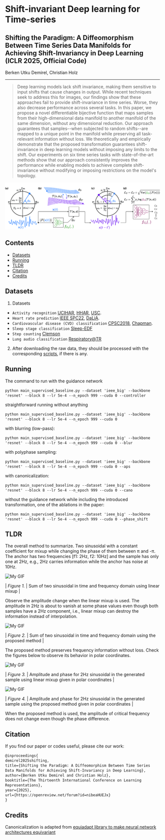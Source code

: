 # Shift-invariant Deep learning for Time-series



## Shifting the Paradigm: A Diffeomorphism Between Time Series Data Manifolds for Achieving Shift-Invariancy in Deep Learning (ICLR 2025, Official Code)

Berken Utku Demirel, Christian Holz<br/>

<p align="center">
</p>

---

> Deep learning models lack shift invariance, making them sensitive to input shifts that cause changes in output. While recent techniques seek to address this for images, our findings show that these approaches fail to provide shift-invariance in time series.
 Worse, they also decrease performance across several tasks. In this paper, we propose a novel differentiable bijective function that maps samples from their high-dimensional data manifold to another manifold of the same dimension, without any dimensional reduction. Our approach guarantees that samples--when subjected to random shifts--are mapped to a unique point in the manifold while preserving all task-relevant information without loss.
 We theoretically and empirically demonstrate that the proposed transformation guarantees shift-invariance in deep learning models without imposing any limits to the shift.
 Our experiments on six time series tasks with state-of-the-art methods show that our approach consistently improves the performance while enabling models to achieve complete shift-invariance without modifying or imposing restrictions on the model's topology.
<p align="center">
  <img src="Figures/overall_for_git.jpg">
</p>


Contents
----------

* [Datasets](#datasets)
* [Running](#running)
* [TLDR](#tldr)
* [Citation](#citation)
* [Credits](#credits)

Datasets
----------
1. Datasets
- `Activity recognition`  [UCIHAR](https://archive.ics.uci.edu/dataset/240/human+activity+recognition+using+smartphones), [HHAR](https://archive.ics.uci.edu/dataset/344/heterogeneity+activity+recognition), [USC](https://dl.acm.org/doi/pdf/10.1145/2370216.2370438).
- `Heart rate prediction`  [IEEE SPC22](https://signalprocessingsociety.org/community-involvement/ieee-signal-processing-cup-2015), [DaLiA](https://archive.ics.uci.edu/dataset/495/ppg+dalia).
- `Cardiovascular disease (CVD) classification`  [CPSC2018](http://2018.icbeb.org/Challenge.html), [Chapman](https://digitalcommons.chapman.edu/scs_articles/653/).
- `Sleep stage classification` [Sleep-EDF](https://www.physionet.org/content/sleep-edf/1.0.0/)
- `Step counting` [Clemson](https://sites.google.com/view/rmattfeld/pedometer-dataset)
- `Lung audio classification` [Respiratory@TR](https://data.mendeley.com/datasets/p9z4h98s6j/1)
  
2. After downloading the raw data, they should be processed with the corresponding [scripts](https://github.com/eth-siplab/Finding_Order_in_Chaos/tree/main/raw_data_process), if there is any.

Running
----------

The command to run with the guidance network
```
python main_supervised_baseline.py --dataset 'ieee_big' --backbone 'resnet' --block 8 --lr 5e-4 --n_epoch 999 --cuda 0 --controller
```

straightforward running without anything
```
python main_supervised_baseline.py --dataset 'ieee_big' --backbone 'resnet' --block 8 --lr 5e-4 --n_epoch 999 --cuda 0
```

with blurring (low-pass):
```
python main_supervised_baseline.py --dataset 'ieee_big' --backbone 'resnet' --block 8 --lr 5e-4 --n_epoch 999 --cuda 0 --blur
```

with polyphase sampling:
```
python main_supervised_baseline.py --dataset 'ieee_big' --backbone 'resnet' --block 8 --lr 5e-4 --n_epoch 999 --cuda 0 --aps
```

with canonicalization:
```
python main_supervised_baseline.py --dataset 'ieee_big' --backbone 'resnet' --block 8 --lr 5e-4 --n_epoch 999 --cuda 0 --cano
```

without the guidance network while including the introduced transformation, one of the ablations in the paper:
```
python main_supervised_baseline.py --dataset 'ieee_big' --backbone 'resnet' --block 8 --lr 5e-4 --n_epoch 999 --cuda 0 --phase_shift
```


TLDR
----------
The overall method to summarize. Two sinusoidal with a constant coefficient for mixup while changing the phase of them between &pi; and -&pi;.
The anchor has two frequencies [f1: 2Hz, f2: 10Hz] and the sample has only one at 2Hz, e.g., 2Hz carries information while the anchor has noise at 10Hz.

![My GIF](Figures/linear_method.gif)

| *Figure 1.* | Sum of two sinusoidal in time and frequency domain using linear mixup |

Observe the amplitude change when the linear mixup is used. The amplitude in 2Hz is about to vanish at some phase values even though both samples have a 2Hz component, i.e., linear mixup can destroy the information instead of interpolation.

![My GIF](Figures/my_method.gif)

| *Figure 2.* | Sum of two sinusoidal in time and frequency domain using the proposed method |

The proposed method preserves frequency information without loss. Check the figures below to observe its behavior in polar coordinates.

![My GIF](Figures/linear_polar.gif)

| *Figure 3.* | Amplitude and phase for 2Hz sinusoidal in the generated sample using linear mixup given in polar coordinates |


![My GIF](Figures/my_method_polar.gif)

| *Figure 4.* | Amplitude and phase for 2Hz sinusoidal in the generated sample using the proposed method given in polar coordinates |

When the proposed method is used, the amplitude of critical frequency does not change even though the phase difference.


Citation
----------
If you find our paper or codes useful, please cite our work:

    @inproceedings{
    demirel2025shifting,
    title={Shifting the Paradigm: A Diffeomorphism Between Time Series Data Manifolds for Achieving Shift-Invariancy in Deep Learning},
    author={Berken Utku Demirel and Christian Holz},
    booktitle={The Thirteenth International Conference on Learning Representations},
    year={2025},
    url={https://openreview.net/forum?id=nibeaHUEJx}
    }

Credits
--------

Canonicalization is adapted from [equiadapt library to make neural network architectures equivariant](https://equiadapt.readthedocs.io/en/latest/)

 
